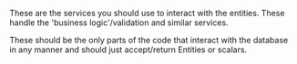These are the services you should use to interact with the entities. These handle the 'business logic'/validation
and similar services.

These should be the only parts of the code that interact with the database in any manner and should just
accept/return Entities or scalars.